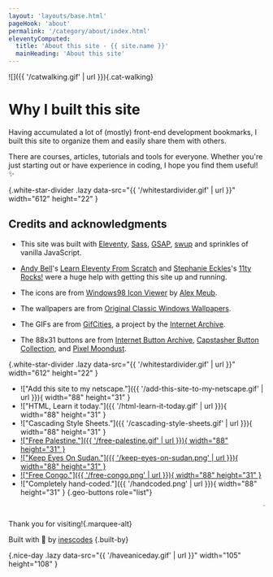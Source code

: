 ```yaml
---
layout: 'layouts/base.html'
pageHook: 'about'
permalink: '/category/about/index.html'
eleventyComputed:
  title: 'About this site - {{ site.name }}'
  mainHeading: 'About this site'
---
```


![]({{ '/catwalking.gif' | url }}){.cat-walking}

# Why I built this site

Having accumulated a lot of (mostly) front-end development bookmarks, I built this site to organize them and easily share them with others.

There are courses, articles, tutorials and tools for everyone. Whether you're just starting out or have experience in coding, I hope you find them useful! ✨

![](){.white-star-divider .lazy data-src="{{ '/whitestardivider.gif' | url }}" width="612" height="22" }

## Credits and acknowledgments

- This site was built with [Eleventy](https://www.11ty.dev/), [Sass](https://sass-lang.com/), [GSAP](https://greensock.com), [swup](https://swup.js.org/) and sprinkles of vanilla JavaScript.

- [Andy Bell](https://piccalil.li/)'s [Learn Eleventy From Scratch](https://learneleventyfromscratch.com/) and [Stephanie Eckles](https://thinkdobecreate.com/)'s [11ty Rocks!](https://11ty.rocks/) were a huge help with getting this site up and running.

- The icons are from [Windows98 Icon Viewer](https://win98icons.alexmeub.com/) by [Alex Meub](https://alexmeub.com/).

- The wallpapers are from [Original Classic Windows Wallpapers](https://www.dvd3000.ca/wp/).

- The GIFs are from [GifCities](https://gifcities.org/), a project by the [Internet Archive](https://archive.org/).

- The 88x31 buttons are from [Internet Button Archive](https://buttoncollection.neocities.org/), [Capstasher Button Collection](), and [Pixel Moondust](https://pixelmoondust.neocities.org/materials).

![](){.white-star-divider .lazy data-src="{{ '/whitestardivider.gif' | url }}" width="612" height="22" }

- !["Add this site to my netscape."]({{ '/add-this-site-to-my-netscape.gif' | url }}){ width="88" height="31" }
- !["HTML, Learn it today."]({{ '/html-learn-it-today.gif' | url }}){ width="88" height="31" }
- !["Cascading Style Sheets."]({{ '/cascading-style-sheets.gif' | url }}){ width="88" height="31" }
- [!["Free Palestine."]({{ '/free-palestine.gif' | url }}){ width="88" height="31" }](https://gazafunds.com/)
- [!["Keep Eyes On Sudan."]({{ '/keep-eyes-on-sudan.png' | url }}){ width="88" height="31" }](https://eyesonsudan.net/donate)
- [!["Free Congo."]({{ '/free-congo.png' | url }}){ width="88" height="31" }](https://www.focuscongo.com/en/spende/)
- !["Completely hand-coded."]({{ '/handcoded.png' | url }}){ width="88" height="31" }
  {.geo-buttons role="list"}

<marquee class="marquee">Thank you for visiting!</marquee>

Thank you for visiting!{.marquee-alt}

Built with 💓 by [inescodes](#)
{.built-by}

![](){.nice-day .lazy data-src="{{ '/haveaniceday.gif' | url }}" width="105" height="108" }
